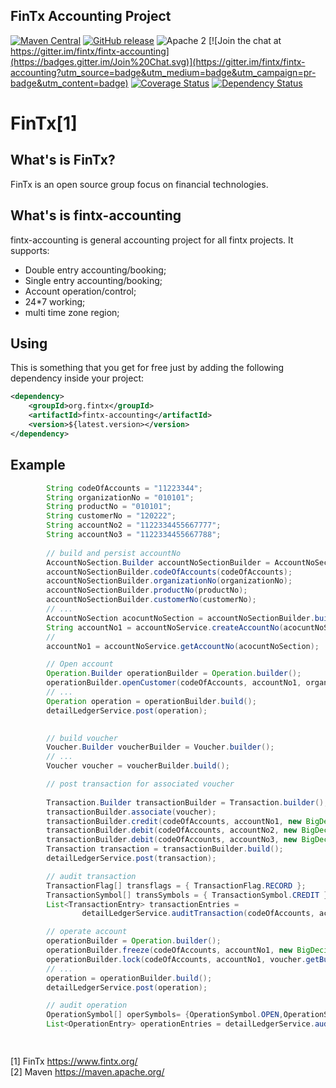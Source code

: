 ## FinTx Accounting Project


[![Maven Central](https://maven-badges.herokuapp.com/maven-central/org.fintx/fintx-accounting/badge.svg?style=flat-square)](https://maven-badges.herokuapp.com/maven-central/org.fintx/fintx-accounting/)
[![GitHub release](https://img.shields.io/github/release/fintx/fintx-accounting.svg)](https://github.com/fintx/fintx-accounting/releases)
![Apache 2](http://img.shields.io/badge/license-Apache%202-red.svg)
[![Join the chat at https://gitter.im/fintx/fintx-accounting](https://badges.gitter.im/Join%20Chat.svg)](https://gitter.im/fintx/fintx-accounting?utm_source=badge&utm_medium=badge&utm_campaign=pr-badge&utm_content=badge)
[![Coverage Status](https://coveralls.io/repos/github/fintx/fintx-accounting/badge.svg)](https://coveralls.io/github/fintx/fintx-accounting)
[![Dependency Status](https://www.versioneye.com/user/projects/598c0fd5368b0838d3a25438/badge.svg?style=flat)](https://www.versioneye.com/user/projects/598c0fd5368b0838d3a25438)

# FinTx[1]

## What's is FinTx?

FinTx is an open source group focus on financial technologies.

## What's is fintx-accounting

fintx-accounting is general accounting project for all fintx projects. It supports:    
* Double entry accounting/booking;
* Single entry accounting/booking;
* Account operation/control;
* 24*7 working;
* multi time zone region;

## Using
This is something that you get for free just by adding the following dependency inside your project:

```xml
<dependency>
    <groupId>org.fintx</groupId>
    <artifactId>fintx-accounting</artifactId>
    <version>${latest.version></version>
</dependency>
```
## Example

```java
        String codeOfAccounts = "11223344";
        String organizationNo = "010101";
        String productNo = "010101";
        String customerNo = "120222";
        String accountNo2 = "1122334455667777";
        String accountNo3 = "1122334455667788";
        
        // build and persist accountNo
        AccountNoSection.Builder accountNoSectionBuilder = AccountNoSection.builder();
        accountNoSectionBuilder.codeOfAccounts(codeOfAccounts);
        accountNoSectionBuilder.organizationNo(organizationNo);
        accountNoSectionBuilder.productNo(productNo);
        accountNoSectionBuilder.customerNo(customerNo);
        // ...
        AccountNoSection acocuntNoSection = accountNoSectionBuilder.build();
        String accountNo1 = accountNoService.createAccountNo(acocuntNoSection);
        //
        accountNo1 = accountNoService.getAccountNo(acocuntNoSection);

        // Open account
        Operation.Builder operationBuilder = Operation.builder();
        operationBuilder.openCustomer(codeOfAccounts, accountNo1, organizationNo, productNo, customerNo);
        // ...
        Operation operation = operationBuilder.build();
        detailLedgerService.post(operation);
        

        // build voucher
        Voucher.Builder voucherBuilder = Voucher.builder();
        // ...
        Voucher voucher = voucherBuilder.build();

        // post transaction for associated voucher
        
        Transaction.Builder transactionBuilder = Transaction.builder();
        transactionBuilder.associate(voucher);
        transactionBuilder.credit(codeOfAccounts, accountNo1, new BigDecimal("100.00"));
        transactionBuilder.debit(codeOfAccounts, accountNo2, new BigDecimal("50.00"));
        transactionBuilder.debit(codeOfAccounts, accountNo3, new BigDecimal("50.00"));
        Transaction transaction = transactionBuilder.build();
        detailLedgerService.post(transaction);

        // audit transaction
        TransactionFlag[] transflags = { TransactionFlag.RECORD };
        TransactionSymbol[] transSymbols = { TransactionSymbol.CREDIT };
        List<TransactionEntry> transactionEntries =
                detailLedgerService.auditTransaction(codeOfAccounts, accountNo1, LocalDate.now(), transflags, transSymbols, voucher.getBusinessId());

        // operate account
        operationBuilder = Operation.builder();
        operationBuilder.freeze(codeOfAccounts, accountNo1, new BigDecimal("50.00"));
        operationBuilder.lock(codeOfAccounts, accountNo1, voucher.getBusinessId());
        // ...
        operation = operationBuilder.build();
        detailLedgerService.post(operation);

        // audit operation
        OperationSymbol[] operSymbols= {OperationSymbol.OPEN,OperationSymbol.CLOSE};
        List<OperationEntry> operationEntries = detailLedgerService.auditOperation(codeOfAccounts, accountNo3, LocalDate.now(),operSymbols, voucher.getBusinessId());

      
```


[1] FinTx https://www.fintx.org/    
[2] Maven https://maven.apache.org/

